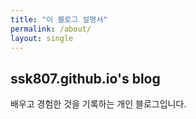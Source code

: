 ```yaml
---
title: "이 블로그 설명서"
permalink: /about/
layout: single
---
```


## ssk807.github.io's blog

배우고 경험한 것을 기록하는 개인 블로그입니다.
